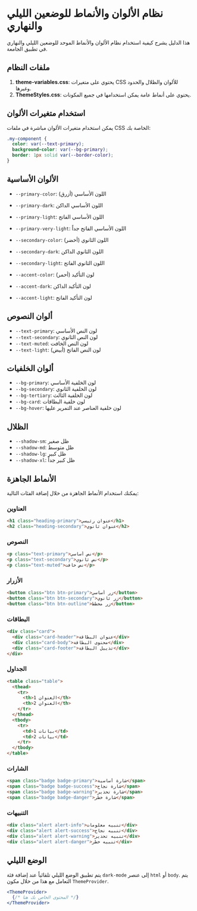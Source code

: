 # نظام الألوان والأنماط للوضعين الليلي والنهاري

هذا الدليل يشرح كيفية استخدام نظام الألوان والأنماط الموحد للوضعين الليلي والنهاري في تطبيق الجامعة.

## ملفات النظام

1. **theme-variables.css**: يحتوي على متغيرات CSS للألوان والظلال والحدود وغيرها.
2. **ThemeStyles.css**: يحتوي على أنماط عامة يمكن استخدامها في جميع المكونات.

## استخدام متغيرات الألوان

يمكن استخدام متغيرات الألوان مباشرة في ملفات CSS الخاصة بك:

```css
.my-component {
  color: var(--text-primary);
  background-color: var(--bg-primary);
  border: 1px solid var(--border-color);
}
```

## الألوان الأساسية

- `--primary-color`: اللون الأساسي (أزرق)
- `--primary-dark`: اللون الأساسي الداكن
- `--primary-light`: اللون الأساسي الفاتح
- `--primary-very-light`: اللون الأساسي الفاتح جداً

- `--secondary-color`: اللون الثانوي (أخضر)
- `--secondary-dark`: اللون الثانوي الداكن
- `--secondary-light`: اللون الثانوي الفاتح

- `--accent-color`: لون التأكيد (أحمر)
- `--accent-dark`: لون التأكيد الداكن
- `--accent-light`: لون التأكيد الفاتح

## ألوان النصوص

- `--text-primary`: لون النص الأساسي
- `--text-secondary`: لون النص الثانوي
- `--text-muted`: لون النص الخافت
- `--text-light`: لون النص الفاتح (أبيض)

## ألوان الخلفيات

- `--bg-primary`: لون الخلفية الأساسي
- `--bg-secondary`: لون الخلفية الثانوي
- `--bg-tertiary`: لون الخلفية الثالث
- `--bg-card`: لون خلفية البطاقات
- `--bg-hover`: لون خلفية العناصر عند التمرير عليها

## الظلال

- `--shadow-sm`: ظل صغير
- `--shadow-md`: ظل متوسط
- `--shadow-lg`: ظل كبير
- `--shadow-xl`: ظل كبير جداً

## الأنماط الجاهزة

يمكنك استخدام الأنماط الجاهزة من خلال إضافة الفئات التالية:

### العناوين
```html
<h1 class="heading-primary">عنوان رئيسي</h1>
<h2 class="heading-secondary">عنوان ثانوي</h2>
```

### النصوص
```html
<p class="text-primary">نص أساسي</p>
<p class="text-secondary">نص ثانوي</p>
<p class="text-muted">نص خافت</p>
```

### الأزرار
```html
<button class="btn btn-primary">زر أساسي</button>
<button class="btn btn-secondary">زر ثانوي</button>
<button class="btn btn-outline">زر مخطط</button>
```

### البطاقات
```html
<div class="card">
  <div class="card-header">عنوان البطاقة</div>
  <div class="card-body">محتوى البطاقة</div>
  <div class="card-footer">تذييل البطاقة</div>
</div>
```

### الجداول
```html
<table class="table">
  <thead>
    <tr>
      <th>العنوان 1</th>
      <th>العنوان 2</th>
    </tr>
  </thead>
  <tbody>
    <tr>
      <td>بيانات 1</td>
      <td>بيانات 2</td>
    </tr>
  </tbody>
</table>
```

### الشارات
```html
<span class="badge badge-primary">شارة أساسية</span>
<span class="badge badge-success">شارة نجاح</span>
<span class="badge badge-warning">شارة تحذير</span>
<span class="badge badge-danger">شارة خطر</span>
```

### التنبيهات
```html
<div class="alert alert-info">تنبيه معلومات</div>
<div class="alert alert-success">تنبيه نجاح</div>
<div class="alert alert-warning">تنبيه تحذير</div>
<div class="alert alert-danger">تنبيه خطر</div>
```

## الوضع الليلي

يتم تطبيق الوضع الليلي تلقائياً عند إضافة فئة `dark-mode` إلى عنصر `html` أو `body`. يتم التعامل مع هذا من خلال مكون `ThemeProvider`.

```jsx
<ThemeProvider>
  {/* المحتوى الخاص بك هنا */}
</ThemeProvider>
``` 